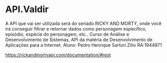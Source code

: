 # API.Valdir
A API que vai ser utilizada será do seriado RICKY AND MORTY, onde você irá conseguir filtrar e retornar dados como personagem específico, episódio, espécie do personagem, etc..
Curso de Análise e Desenvolvimento de Sistemas, API da matéria de Desenvolvimento de Aplicações para a Internet.
Aluno: Pedro Henrique Sartori Zilio     RA:1944971



https://rickandmortyapi.com/documentation/#rest
